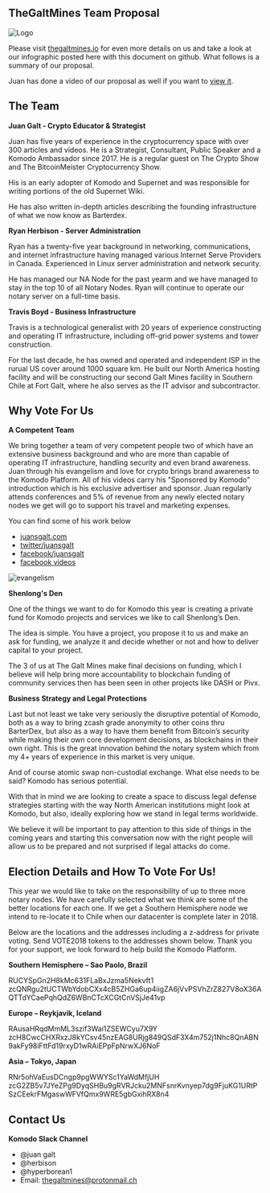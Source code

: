 ## TheGaltMines Team Proposal

![Logo](https://imgur.com/a/8Y4mW)

Please visit [thegaltmines.io](thegaltmines.io) for even more details on us and take a look at our infographic posted here with this document on github. What follows is a summary of our proposal.

Juan has done a video of our proposal as well if you want to [view it](https://www.youtube.com/watch?v=fJPG722eaeQ).

## The Team

**Juan Galt - Crypto Educator & Strategist**

Juan has five years of experience in the cryptocurrency space with over 300 articles and videos. He is a Strategist, Consultant, Public Speaker and a Komodo Ambassador since 2017. He is a regular guest on The Crypto Show and The BitcoinMeister Cryptocurrency Show.

His is an early adopter of Komodo and Supernet and was responsible for writing portions of the old Supernet Wiki.

He has also written in-depth articles describing the founding infrastructure of what we now know as Barterdex.

**Ryan Herbison - Server Administration**

Ryan has a twenty-five year background in networking, communications, and internet infrastructure having managed various Internet Serve Providers in Canada. Experienced in Linux server administration and network security.

He has managed our NA Node for the past yearm and we have managed to stay in the top 10 of all Notary Nodes. Ryan will continue to operate our notary server on a full-time basis.

**Travis Boyd - Business Infrastructure**

Travis is a technological generalist with 20 years of experience constructing and operating IT infrastructure, including off-grid power systems and tower construction.

For the last decade, he has owned and operated and independent ISP in the rurual US cover around 1000 square km.  He built our North America hosting facility and will be constructing our second Galt Mines facility in Southern Chile at Fort Galt, where he also serves as the IT advisor and subcontractor.

## Why Vote For Us

**A Competent Team**

We bring together a team of very competent people two of which have an extensive business background and who are more than capable of operating IT infrastructure, handling security and even brand awareness.  Juan through his evangelism and love for crypto brings brand awareness to the Komodo Platform. All of his videos carry his "Sponsored by Komodo" introduction which is his exclusive advertiser and sponsor. Juan regularly attends conferences and 5% of revenue from any newly elected notary nodes we get will go to support his travel and marketing expenses.

You can find some of his work below
- [juansgalt.com](juansgalt.com/youtube) 
- [twitter/juansgalt](twitter.com/juansgalt) 
- [facebook/juansgalt](facebook.com/juansgalt)
- [facebook videos](www.facebook.com/juansgalt/videos/1922442438066652/)

![evangelism](https://i.imgur.com/wQFcFPI.jpg)

**Shenlong's Den**

One of the things we want to do for Komodo this year is creating a private fund for Komodo projects and services we like to call Shenlong’s Den.

The idea is simple. You have a project, you propose it to us and make an ask for funding, we analyze it and decide whether or not and how to deliver capital to your project.

The 3 of us at The Galt Mines make final decisions on funding, which I believe will help bring more accountability to blockchain funding of community services then has been seen in other projects like DASH or Pivx.

**Business Strategy and Legal Protections**

Last but not least we take very seriously the disruptive potential of Komodo, both as a way to bring zcash grade anonymity to other coins thru BarterDex, but also as a way to have them benefit from Bitcoin’s security while making their own core development decisions, as blockchains in their own right. This is the great innovation behind the notary system which from my 4+ years of experience in this market is very unique.

And of course atomic swap non-custodial exchange. What else needs to be said? Komodo has serious potential.

With that in mind we are looking to create a space to discuss legal defense strategies starting with the way North American institutions might look at Komodo, but also, ideally exploring how we stand in legal terms worldwide.

We believe it will be important to pay attention to this side of things in the coming years and starting this conversation now with the right people will allow us to be prepared and not surprised if legal attacks do come.

## Election Details and How To Vote For Us!

This year we would like to take on the responsibility of up to three more notary nodes. We have carefully selected what we think are some of the better locations for each one.  If we get a Southern Hemisphere node we intend to re-locate it to Chile when our datacenter is complete later in 2018.

Below are the locations and the addresses including a z-address for private voting. Send VOTE2018 tokens to the addresses shown below. Thank you for your support, we look forward to help build the Komodo Platform.

**Southern Hemisphere – Sao Paolo, Brazil**

RUCYSpGn2H8kMc631FLaBxJzma5Nekvft1
zcQNRgu2tUCTWbYdobCXx4cB5ZHGa6up4iigZA6jVvPSVhZrZ827V8oX36AQTTdYCaePqhQdZ6WBnCTcXCGtCnVSjJe41vp

**Europe – Reykjavik, Iceland**

RAusaHRqdMmML3szif3Wai1ZSEWCyu7X9Y
zcH8CwcCHXRxzJ8kYCsv45nzEAG8URjg849QSdF3X4m752j1Nhc8QnABN9akFy98iFttFd19rxyD1wRAiEPpFpNrwXJ6NoF

**Asia – Tokyo, Japan**

RNr5ohVaEusDCngp9pgWWYSc1YaWdMfjUH
zcG2ZB5v7JYeZPg9DyqSHBu9gRVRJcku2MNFsnrKvnyep7dg9FjuKG1URtPSzCEekrFMgaswWFVfQmx9WRE5gbGxihRX8n4

## Contact Us
**Komodo Slack Channel**

- @juan galt 
- @herbison
- @hyperborean1
- Email: thegaltmines@protonmail.ch
